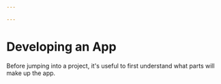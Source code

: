 ```yaml
---

---
```


# Developing an App

Before jumping into a project, it's useful to first understand what parts will make up the app.
